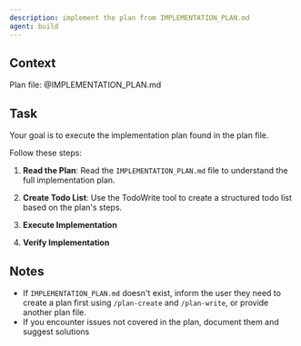 ```yaml
---
description: implement the plan from IMPLEMENTATION_PLAN.md
agent: build
---
```


## Context

Plan file: @IMPLEMENTATION_PLAN.md

## Task

Your goal is to execute the implementation plan found in the plan file.

Follow these steps:

1. **Read the Plan**: Read the `IMPLEMENTATION_PLAN.md` file to understand the full implementation plan.

2. **Create Todo List**: Use the TodoWrite tool to create a structured todo list based on the plan's steps.
3. **Execute Implementation**
4. **Verify Implementation**

## Notes

- If `IMPLEMENTATION_PLAN.md` doesn't exist, inform the user they need to create a plan first using `/plan-create` and `/plan-write`, or provide another plan file.
- If you encounter issues not covered in the plan, document them and suggest solutions

